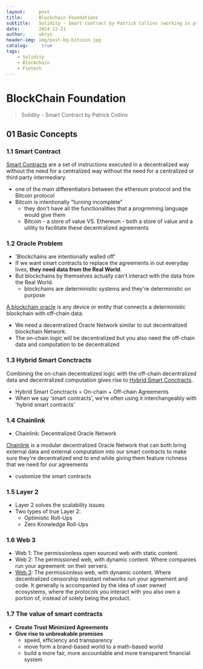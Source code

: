 ```yaml
---
layout:     post
title:      Blockchain Foundations
subtitle:   Solidity - Smart Contract by Patrick Collins (working in progress...)
date:       2024-12-21
author:     ukrys
header-img: img/post-bg-bitcoin.jpg
catalog: 	 true
tags:
    - Solidity
    - Blockchain
    - Fintech
---
```


# BlockChain Foundation

> Solidity - Smart Contract by Patrick Collins

## 01 Basic Concepts 

### 1.1 Smart Contract

<u>Smart Contracts</u> are a set of instructions executed in a decentralized way without the need for a centralized way without the need for a centralized or third party intermediary.

- one of the main differentiators between the ethereum protocol and the Bitcoin protocol
- Bitcoin is intentionally "turning incomplete"
  - they don't have all the functionalities that a progrmming language would give them 
  - Bitcoin - a store of value VS. Ethereum - both a store of value and a utility to facilitate these decentralized agreements

### 1.2 Oracle Problem

- 'Blockchains are intentionally walled off'
- If we want smart contracts to replace the agreements in out everyday lives, **they need data from the Real World**.
- But blockchains by themselves actually can't interact with the data from the Real World.
  - blockchains are deterministic systems and they're deterministic on purpose

<u>A blockchain oracle</u> is any device or entity that connects a deterministic blockchain with off-chain data.

- We need a decentralized Oracle Network similar to out decentralized blockchain Network.
- The on-chain logic will be decentralized but you also need the off-chain data and computation to be decentralized

### 1.3 Hybrid Smart Conctracts

Combining the on-chain decentralized logic with the off-chain decentralized data and decentralized computation gives rise to <u>Hybrid Smart Conctracts</u>.

- Hybrid Smart Conctracts = On-chain + Off-chain Agreements
- When we say 'smart contracts', we're often using it interchangeably with 'hybrid smart contracts'

### 1.4 Chainlink

- Chainlink: Decentralized Oracle Network

<u>Chainlink</u> is a modular decentralized Oracle Network that can both bring external data and external computation into our smart contracts to make sure they're decentralized end to end while giving them feature richness that we need for our agreements

- customize the smart contracts

### 1.5 Layer 2

- Layer 2 solves the scalability issues
- Two types of true Layer 2:
  - Optimistic Roll-Ups
  - Zero Knowledge Roll-Ups

### 1.6 Web 3

- Web 1: The permissionless open sourced web with static content.
- Web 2: The permissioned web, with dynamic content. Where companies run your agreement: on their servers.
- <u>Web 3</u>: The permissionless web, with dynamic content. Where decentralized censorship resistant networks run your agreement and code. It generally is accompanied by the idea of user owned ecosystems, where the protocols you interact with you also own a portion of, instead of solely being the product.

### 1.7 The value of smart contracts

- **Create Trust Minimized Agreements**
- **Give rise to unbreakable promises**
  - speed, efficiency and transparency  
  - move form a brand-based world to a math-based world
  - build a more fair, more accountable and more transparent financial system

